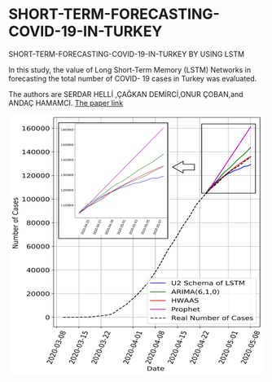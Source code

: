 # SHORT-TERM-FORECASTING-COVID-19-IN-TURKEY
SHORT-TERM-FORECASTING-COVID-19-IN-TURKEY BY USING LSTM

In this study, the value of Long Short-Term Memory (LSTM) Networks in forecasting the total number of COVID-
19 cases in Turkey was evaluated.

The authors  are SERDAR HELLİ ,ÇAĞKAN DEMİRCİ,ONUR ÇOBAN,and ANDAÇ HAMAMCI.
[The paper link](https://ieeexplore.ieee.org/document/9299235)


<img src="https://github.com/SerdarHelli/SHORT-TERM-FORCASTING-COVID-19-IN-TURKEY/blob/master/Figures/modelsandu2.jpeg" alt="Results" width="512" height="512">
